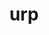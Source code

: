 ---
category: 3-letters
denotation: null
name: urp
reference_link: https://www.etymonline.com/word/urp
root_language: null
root_name: null
title: urp
type: free
word_sums:
- respelling: urp
  sum: 'Urp + '
---